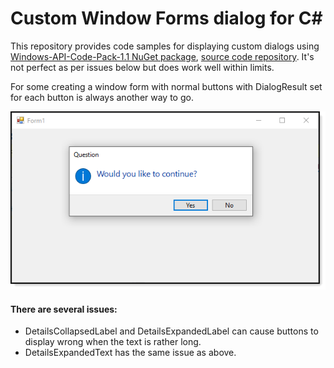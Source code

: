 ﻿# Custom Window Forms dialog for C#

This repository provides code samples for displaying custom dialogs using [Windows-API-Code-Pack-1.1 NuGet package](https://www.nuget.org/packages/WindowsAPICodePack-Core/1.1.1), [source code repository](https://github.com/aybe/Windows-API-Code-Pack-1.1). It's not perfect as per issues below but does work well within limits.

For some creating a window form with normal buttons with DialogResult set for each button is always another way to go.

![image](assets/taskDialog.png)


#### There are several issues:
- DetailsCollapsedLabel and DetailsExpandedLabel can cause buttons to display wrong when the text is rather long.
- DetailsExpandedText has the same issue as above.
